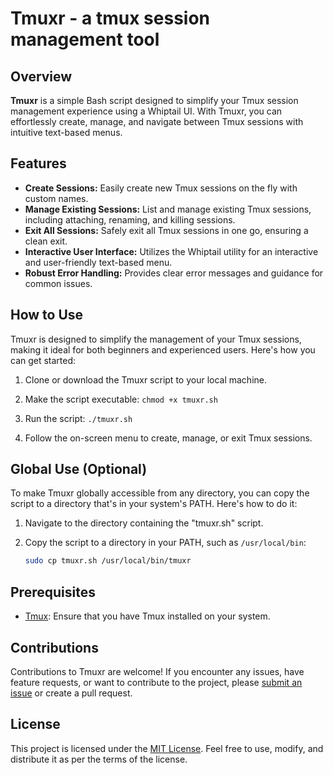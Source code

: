# Tmuxr - a tmux session management tool

## Overview

**Tmuxr** is a simple Bash script designed to simplify your Tmux session management experience using a Whiptail UI. With Tmuxr, you can effortlessly create, manage, and navigate between Tmux sessions with intuitive text-based menus.

## Features

- **Create Sessions:** Easily create new Tmux sessions on the fly with custom names.
- **Manage Existing Sessions:** List and manage existing Tmux sessions, including attaching, renaming, and killing sessions.
- **Exit All Sessions:** Safely exit all Tmux sessions in one go, ensuring a clean exit.
- **Interactive User Interface:** Utilizes the Whiptail utility for an interactive and user-friendly text-based menu.
- **Robust Error Handling:** Provides clear error messages and guidance for common issues.

## How to Use

Tmuxr is designed to simplify the management of your Tmux sessions, making it ideal for both beginners and experienced users. Here's how you can get started:

1. Clone or download the Tmuxr script to your local machine.

2. Make the script executable: `chmod +x tmuxr.sh`

3. Run the script: `./tmuxr.sh`

4. Follow the on-screen menu to create, manage, or exit Tmux sessions.

## Global Use (Optional)

To make Tmuxr globally accessible from any directory, you can copy the script to a directory that's in your system's PATH. Here's how to do it:

1. Navigate to the directory containing the "tmuxr.sh" script.

2. Copy the script to a directory in your PATH, such as `/usr/local/bin`:
   ```bash
   sudo cp tmuxr.sh /usr/local/bin/tmuxr

## Prerequisites

- [Tmux](https://github.com/tmux/tmux): Ensure that you have Tmux installed on your system.

## Contributions

Contributions to Tmuxr are welcome! If you encounter any issues, have feature requests, or want to contribute to the project, please [submit an issue](https://github.com/uberoptix/tmuxr/issues) or create a pull request.

## License

This project is licensed under the [MIT License](LICENSE). Feel free to use, modify, and distribute it as per the terms of the license.
